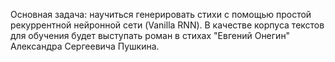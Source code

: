 Основная задача: научиться генерировать стихи с помощью простой рекуррентной нейронной сети (Vanilla RNN). В качестве корпуса текстов для обучения будет выступать роман в стихах "Евгений Онегин" Александра Сергеевича Пушкина.
